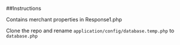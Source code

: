 ##Instructions


Contains merchant properties in Response1.php


Clone the repo and rename `application/config/database.temp.php` to `database.php`
